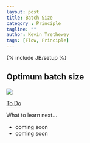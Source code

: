 ```yaml
---
layout: post
title: Batch Size
category : Principle
tagline: ""
author: Kevin Trethewey
tags: [Flow, Principle]
---
```

{% include JB/setup %}

## Optimum batch size
![](/assets/images/optimum_batch_size.png)

[To Do](/Explanation/TODO)

What to learn next...

* coming soon
* coming soon

